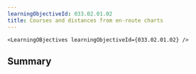 ```yaml
---
learningObjectiveId: 033.02.01.02
title: Courses and distances from en-route charts
---
```


```tsx eval
<LearningOBjectives learningObjectiveId={033.02.01.02} />
```

## Summary
